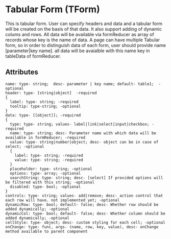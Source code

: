 # Tabular Form (TForm)
This is tabular form. User can specify headers and data and a tabular form will be created on the basis of that
data. It also support adding of dynamic colums and rows. All data will be available via formReducer as array of records whose key is the name of data. A page can have multiple Tabular form, so in order to distinguish data of each form, user should provide name [parameter|key name]. all data will be avaialble with this name key in tableData of formReducer.

## Attributes
```
name: type- string;  desc- parameter | key name; default- table1;  -optional
header: type- [string|object]  -required
{
  label: type- string; -required
  tooltip: type-string; -optional
}
data: type- [[object]]; -required 
{
  type: type- string; values- label|link|select|input|checkbox; -required
  name: type- string; desc- Parameter name with which data will be available in formReducer; -required
  value: type- string|number|object; desc- object can be in case of select; -optional
  {
    label: type- string; -required
    value: type- string; -required
  }
  placeholder: type- string; -optional
  options: type- array; -optional
  searchString: type- string; desc- [select] If provided options will be filtered with this string; -optional
  disabled: type- bool; -optional
}
controls: type- string; values- add|remove; desc- action control that each row will have. not implemented yet; -optional
dynamicRow: type- bool; default- false; desc- Whether row should be added dynamically; -optional
dynamicCol: type- bool; default- false; desc- Whether column should be added dynamically; -optional
cellStyle: type- object; desc- custom styling for each cell; -optional
onChange: type- func, args- (name, row, key, value), desc- onChange method available to parent component
```
